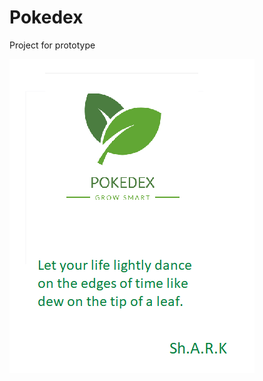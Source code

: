 # Pokedex
Project for prototype



![alt text](https://github.com/MARK-42/Pokedex/blob/master/Pokedex-master/app/src/main/res/drawable/untitled.png)
